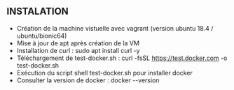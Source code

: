## INSTALATION ##
- Création de la machine vistuelle avec vagrant (version ubuntu 18.4 / ubuntu/bionic64)
- Mise à jour de apt après création de la VM
- Installation de curl : sudo apt install curl -y
- Téléchargement de test-docker.sh : curl -fsSL https://test.docker.com -o test-docker.sh
- Exécution du script shell test-docker.sh pour installer docker
- Consulter la version de docker : docker --version